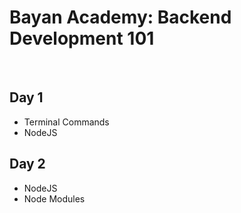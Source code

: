# **Bayan Academy: Backend Development 101**

<br />

## **Day 1**
- Terminal Commands
- NodeJS

## **Day 2**
- NodeJS
- Node Modules